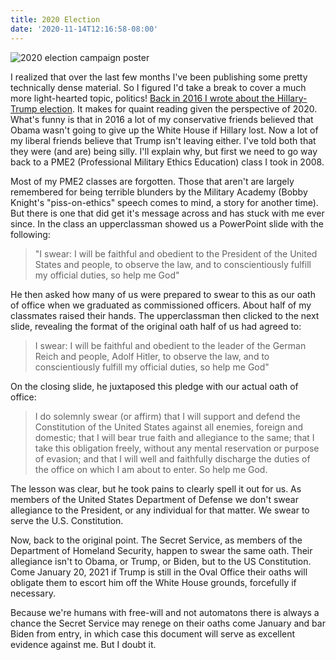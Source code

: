```yaml
---
title: 2020 Election
date: '2020-11-14T12:16:58-08:00'
---
```

![2020 election campaign poster](/img/blog/2020election.jpg)

I realized that over the last few months I've been publishing some pretty technically dense material.  So I figured I'd take a break to cover a much more light-hearted topic, politics! <a href="/post/20161109/">Back in 2016 I wrote about the Hillary-Trump election</a>.  It makes for quaint reading given the perspective of 2020.  What's funny is that in 2016 a lot of my conservative friends believed that Obama wasn't going to give up the White House if Hillary lost.  Now a lot of my liberal friends believe that Trump isn't leaving either.  I've told both that they were (and are) being silly.  I'll explain why, but first we need to go way back to a PME2 (Professional Military Ethics Education) class I took in 2008.  

Most of my PME2 classes are forgotten.  Those that aren't are largely remembered for being terrible blunders by the Military Academy (Bobby Knight's "piss-on-ethics" speech comes to mind, a story for another time). But there is one that did get it's message across and has stuck with me ever since.  In the class an upperclassman showed us a PowerPoint slide with the following:

> "I swear: I will be faithful and obedient to the President of the United States and people, to observe the law, and to conscientiously fulfill my official duties, so help me God"

He then asked how many of us were prepared to swear to this as our oath of office when we graduated as commissioned officers.  About half of my classmates raised their hands.  The upperclassman then clicked to the next slide, revealing the format of the original oath half of us had agreed to:

> I swear: I will be faithful and obedient to the leader of the German Reich and people, Adolf Hitler, to observe the law, and  to conscientiously fulfill my official duties, so help me God"

On the closing slide, he juxtaposed this pledge with our actual oath of office:

> I do solemnly swear (or affirm) that I will support and defend the Constitution of the United States against all enemies, foreign and domestic; that I will bear true faith and allegiance to the same; that I take this obligation freely, without any mental reservation or purpose of evasion; and that I will well and faithfully discharge the duties of the office on which I am about to enter. So help me God.

The lesson was clear, but he took pains to clearly spell it out for us.  As members of the United States Department of Defense we don't swear allegiance to the President, or any individual for that matter.  We swear to serve the U.S. Constitution. 

Now, back to the original point.  The Secret Service, as members of the Department of Homeland Security, happen to swear the same oath.  Their allegiance isn't to Obama, or Trump, or Biden, but to the US Constitution.   Come January 20, 2021 if Trump is still in the Oval Office their oaths will obligate them to escort him off the White House grounds, forcefully if necessary.  

Because we're humans with free-will and not automatons there is always a chance the Secret Service may renege on their oaths come January and bar Biden from entry, in which case this document will serve as excellent evidence against me.  But I doubt it.
